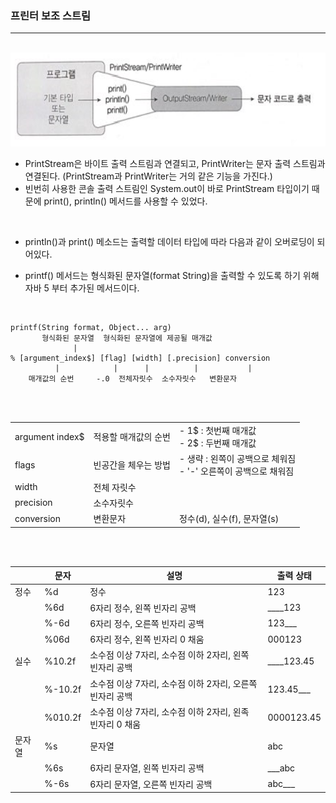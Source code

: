 ### 프린터 보조 스트림
---
<br>

<img src="../../image/printstream-1.png" height="150">

<br>

- PrintStream은 바이트 출력 스트림과 연결되고, PrintWriter는 문자 출력 스트림과 연결된다. (PrintStream과 PrintWriter는 거의 같은 기능을 가진다.)
- 빈번히 사용한 콘솔 출력 스트림인 System.out이 바로 PrintStream 타입이기 때문에 print(), println() 메서드를 사용할 수 있었다.

<br>

- println()과 print() 메소드는 출력할 데이터 타입에 따라 다음과 같이 오버로딩이 되어있다.

- printf() 메서드는 형식화된 문자열(format String)을 출력할 수 있도록 하기 위해 자바 5 부터 추가된 메서드이다.

<br>

```
printf(String format, Object... arg)
       형식화된 문자열  형식화된 문자열에 제공될 매개값
              |
% [argument_index$] [flag] [width] [.precision] conversion
          |            |      |          |           |
    매개값의 순번     -.0  전체자릿수  소수자릿수   변환문자
```

<br>
<br>

||||
|--|--|---|
|argument index$|적용할 매개값의 순번| - 1$ : 첫번째 매개값 <br> - 2$ : 두번째 매개값
|flags|빈공간을 체우는 방법| - 생략 : 왼쪽이 공백으로 체워짐 <br> - '-' 오른쪽이 공백으로 채워짐
|width|전체 자릿수||
|precision|소수자릿수|
|conversion|변환문자| 정수(d), 실수(f), 문자열(s)

<br>
<br>

||문자|설명|출력 상태|
|---|---|----|----|
|정수|%d|정수|123|
||%6d|6자리 정수, 왼쪽 빈자리 공백|____123 |
||%-6d|6자리 정수, 오른쪽 빈자리 공백|123___|
||%06d|6자리 정수, 왼쪽 빈자리 0 채움|000123|
|실수|%10.2f|소수점 이상 7자리, 소수점 이하 2자리, 왼쪽 빈자리 공백|____123.45|
||%-10.2f|소수점 이상 7자리, 소수점 이하 2자리, 오른쪽 빈자리 공백|123.45___|
||%010.2f|소수점 이상 7자리, 소수점 이하 2자리, 왼족 빈자리 0 채움|0000123.45|
|문자열|%s|문자열|abc|
||%6s|6자리 문자열, 왼쪽 빈자리 공백|___abc|
||%-6s|6자리 문자열, 오른쪽 빈자리 공백|abc___|


